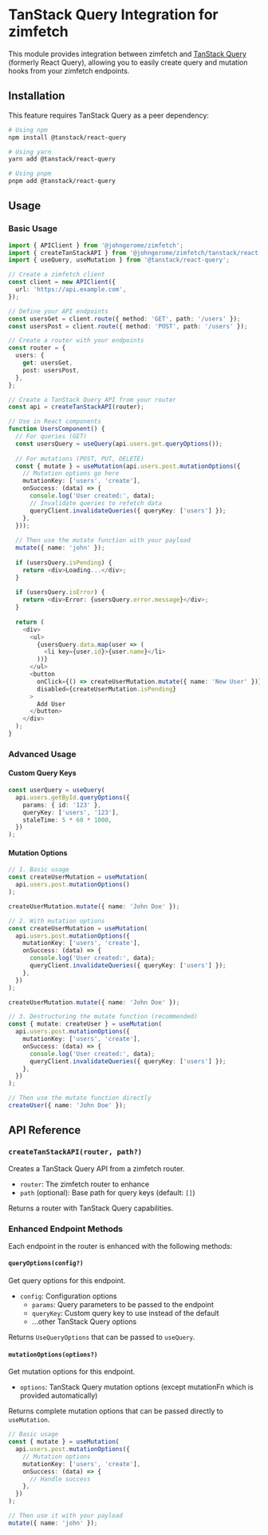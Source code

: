 # TanStack Query Integration for zimfetch

This module provides integration between zimfetch and [TanStack Query](https://tanstack.com/query/latest) (formerly React Query), allowing you to easily create query and mutation hooks from your zimfetch endpoints.

## Installation

This feature requires TanStack Query as a peer dependency:

```bash
# Using npm
npm install @tanstack/react-query

# Using yarn
yarn add @tanstack/react-query

# Using pnpm
pnpm add @tanstack/react-query
```

## Usage

### Basic Usage

```typescript
import { APIClient } from '@johngerome/zimfetch';
import { createTanStackAPI } from '@johngerome/zimfetch/tanstack/react';
import { useQuery, useMutation } from '@tanstack/react-query';

// Create a zimfetch client
const client = new APIClient({
  url: 'https://api.example.com',
});

// Define your API endpoints
const usersGet = client.route({ method: 'GET', path: '/users' });
const usersPost = client.route({ method: 'POST', path: '/users' });

// Create a router with your endpoints
const router = {
  users: {
    get: usersGet,
    post: usersPost,
  },
};

// Create a TanStack Query API from your router
const api = createTanStackAPI(router);

// Use in React components
function UsersComponent() {
  // For queries (GET)
  const usersQuery = useQuery(api.users.get.queryOptions());
  
  // For mutations (POST, PUT, DELETE)
  const { mutate } = useMutation(api.users.post.mutationOptions({
    // Mutation options go here
    mutationKey: ['users', 'create'],
    onSuccess: (data) => {
      console.log('User created:', data);
      // Invalidate queries to refetch data
      queryClient.invalidateQueries({ queryKey: ['users'] });
    },
  }));
  
  // Then use the mutate function with your payload
  mutate({ name: 'john' });
  
  if (usersQuery.isPending) {
    return <div>Loading...</div>;
  }
  
  if (usersQuery.isError) {
    return <div>Error: {usersQuery.error.message}</div>;
  }
  
  return (
    <div>
      <ul>
        {usersQuery.data.map(user => (
          <li key={user.id}>{user.name}</li>
        ))}
      </ul>
      <button 
        onClick={() => createUserMutation.mutate({ name: 'New User' })}
        disabled={createUserMutation.isPending}
      >
        Add User
      </button>
    </div>
  );
}
```

### Advanced Usage

#### Custom Query Keys

```typescript
const userQuery = useQuery(
  api.users.getById.queryOptions({
    params: { id: '123' },
    queryKey: ['users', '123'],
    staleTime: 5 * 60 * 1000,
  })
);
```

#### Mutation Options

```typescript
// 1. Basic usage
const createUserMutation = useMutation(
  api.users.post.mutationOptions()
);

createUserMutation.mutate({ name: 'John Doe' });

// 2. With mutation options
const createUserMutation = useMutation(
  api.users.post.mutationOptions({
    mutationKey: ['users', 'create'],
    onSuccess: (data) => {
      console.log('User created:', data);
      queryClient.invalidateQueries({ queryKey: ['users'] });
    },
  })
);

createUserMutation.mutate({ name: 'John Doe' });

// 3. Destructuring the mutate function (recommended)
const { mutate: createUser } = useMutation(
  api.users.post.mutationOptions({
    mutationKey: ['users', 'create'],
    onSuccess: (data) => {
      console.log('User created:', data);
      queryClient.invalidateQueries({ queryKey: ['users'] });
    },
  })
);

// Then use the mutate function directly
createUser({ name: 'John Doe' });
```

## API Reference

### `createTanStackAPI(router, path?)`

Creates a TanStack Query API from a zimfetch router.

- `router`: The zimfetch router to enhance
- `path` (optional): Base path for query keys (default: `[]`)

Returns a router with TanStack Query capabilities.

### Enhanced Endpoint Methods

Each endpoint in the router is enhanced with the following methods:

#### `queryOptions(config?)`

Get query options for this endpoint.

- `config`: Configuration options
  - `params`: Query parameters to be passed to the endpoint
  - `queryKey`: Custom query key to use instead of the default
  - ...other TanStack Query options

Returns `UseQueryOptions` that can be passed to `useQuery`.

#### `mutationOptions(options?)`

Get mutation options for this endpoint.

- `options`: TanStack Query mutation options (except mutationFn which is provided automatically)

Returns complete mutation options that can be passed directly to `useMutation`.

```typescript
// Basic usage
const { mutate } = useMutation(
  api.users.post.mutationOptions({
    // Mutation options
    mutationKey: ['users', 'create'],
    onSuccess: (data) => {
      // Handle success
    },
  })
);

// Then use it with your payload
mutate({ name: 'john' });
```
